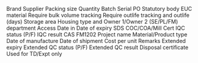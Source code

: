 Brand
Supplier
Packing size 
Quantity
Batch
Serial
PO
Statutory body
EUC material
Require bulk volume tracking
Require outlife tracking and outlife (days)
Storage area 
Housing type and
Owner 1/Owner 2 (SE/PL/FM)
department
Access
Date in
Date of expiry
SDS
COC/COA/Mill Cert
IQC status (P/F)
IQC result
CAS
FM1202
Project name 
Material/Product type 
Date of manufacture
Date of shipment 
Cost per unit
Remarks 
Extended expiry
Extended QC status (P/F)
Extended QC result
Disposal certificate
Used for TD/Expt only